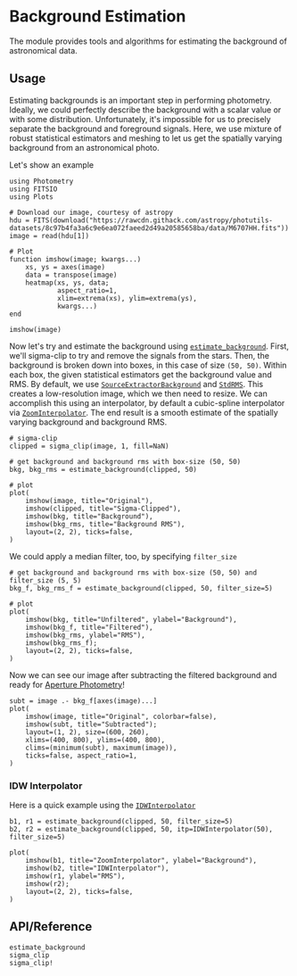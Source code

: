 # Background Estimation

The module provides tools and algorithms for estimating the background of astronomical data.

## Usage

Estimating backgrounds is an important step in performing photometry. Ideally, we could perfectly describe the background with a scalar value or with some distribution. Unfortunately, it's impossible for us to precisely separate the background and foreground signals. Here, we use mixture of robust statistical estimators and meshing to let us get the spatially varying background from an astronomical photo.

Let's show an example

```@example bkg
using Photometry
using FITSIO
using Plots

# Download our image, courtesy of astropy
hdu = FITS(download("https://rawcdn.githack.com/astropy/photutils-datasets/8c97b4fa3a6c9e6ea072faeed2d49a20585658ba/data/M6707HH.fits"))
image = read(hdu[1])

# Plot
function imshow(image; kwargs...)
    xs, ys = axes(image)
    data = transpose(image)
    heatmap(xs, ys, data;
            aspect_ratio=1,
            xlim=extrema(xs), ylim=extrema(ys),
            kwargs...)
end

imshow(image)
```

Now let's try and estimate the background using [`estimate_background`](@ref). First, we'll sigma-clip to try and remove the signals from the stars. Then, the background is broken down into boxes, in this case of size `(50, 50)`. Within each box, the given statistical estimators get the background value and RMS. By default, we use [`SourceExtractorBackground`](@ref) and [`StdRMS`](@ref). This creates a low-resolution image, which we then need to resize. We can accomplish this using an interpolator, by default a cubic-spline interpolator via [`ZoomInterpolator`](@ref). The end result is a smooth estimate of the spatially varying background and background RMS.

```@example bkg
# sigma-clip
clipped = sigma_clip(image, 1, fill=NaN)

# get background and background rms with box-size (50, 50)
bkg, bkg_rms = estimate_background(clipped, 50)

# plot
plot(
    imshow(image, title="Original"),
    imshow(clipped, title="Sigma-Clipped"),
    imshow(bkg, title="Background"),
    imshow(bkg_rms, title="Background RMS"),
    layout=(2, 2), ticks=false,
)
```

We could apply a median filter, too, by specifying `filter_size`

```@example bkg
# get background and background rms with box-size (50, 50) and filter_size (5, 5)
bkg_f, bkg_rms_f = estimate_background(clipped, 50, filter_size=5)

# plot
plot(
    imshow(bkg, title="Unfiltered", ylabel="Background"),
    imshow(bkg_f, title="Filtered"),
    imshow(bkg_rms, ylabel="RMS"),
    imshow(bkg_rms_f);
    layout=(2, 2), ticks=false,
)
```

Now we can see our image after subtracting the filtered background and ready for [Aperture Photometry](@ref)!

```@example bkg
subt = image .- bkg_f[axes(image)...]
plot(
    imshow(image, title="Original", colorbar=false),
    imshow(subt, title="Subtracted");
    layout=(1, 2), size=(600, 260),
    xlims=(400, 800), ylims=(400, 800),
    clims=(minimum(subt), maximum(image)),
    ticks=false, aspect_ratio=1,
)
```

### IDW Interpolator

Here is a quick example using the [`IDWInterpolator`](@ref)

```@example bkg
b1, r1 = estimate_background(clipped, 50, filter_size=5)
b2, r2 = estimate_background(clipped, 50, itp=IDWInterpolator(50), filter_size=5)

plot(
    imshow(b1, title="ZoomInterpolator", ylabel="Background"),
    imshow(b2, title="IDWInterpolator"),
    imshow(r1, ylabel="RMS"),
    imshow(r2);
    layout=(2, 2), ticks=false,
)
```

## API/Reference

```@docs
estimate_background
sigma_clip
sigma_clip!
```
